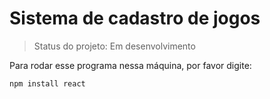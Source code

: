 # Sistema de cadastro de jogos

> Status do projeto: Em desenvolvimento

Para rodar esse programa nessa máquina, por favor digite:

```
npm install react
```

